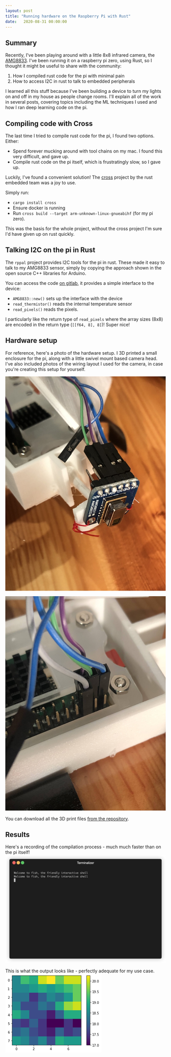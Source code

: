 ```yaml
---
layout: post
title: "Running hardware on the Raspberry Pi with Rust"
date:   2020-08-31 00:00:00
---
```


Summary
-------

Recently, I've been playing around with a little 8x8 infrared camera, the [AMG8833](https://www.adafruit.com/product/3538). 
I've been running it on a raspberry pi zero, using Rust, so I thought it might be useful to share with the community:

1. How I compiled rust code for the pi with minimal pain
2. How to access I2C in rust to talk to embedded peripherals

I learned all this stuff because I've been building a device to turn my lights on and off in my house as people change rooms.
I'll explain all of the work in several posts, covering topics including the ML techniques I used and how I ran deep learning code on the pi.

Compiling code with Cross
-------------------------

The last time I tried to compile rust code for the pi, I found two options.
Either:

 - Spend forever mucking around with tool chains on my mac. I found this very difficult, and gave up.
 - Compile rust code on the pi itself, which is frustratingly slow, so I gave up.

Luckily, I've found a convenient solution! The [cross](https://github.com/rust-embedded/cross) project by the rust embedded team was a joy to use.

Simply run:

 - `cargo install cross`
 - Ensure docker is running
 - Run `cross build --target arm-unknown-linux-gnueabihf` (for my pi zero).

This was the basis for the whole project, without the cross project I'm sure I'd have given up on rust quickly.

Talking I2C on the pi in Rust
-----------------------------

The `rppal` project provides I2C tools for the pi in rust.
These made it easy to talk to my AMG8833 sensor, simply by copying the approach shown in the open source C++ libraries for Arduino.

You can access the code [on gitlab](https://gitlab.com/ririw/microprojects/-/blob/master/walker/src/amg8833.rs), 
it provides a simple interface to the device:

 - `AMG8833::new()` sets up the interface with the device
 - `read_thermistor()` reads the internal temperature sensor
 - `read_pixels()` reads the pixels.

I particularly like the return type of `read_pixels` where the array sizes (8x8) are encoded in the return type (`[[f64, 8], 8]`)!
Super nice!


Hardware setup
--------------
For reference, here's a photo of the hardware setup.
I 3D printed a small enclosure for the pi, along with a little swivel mount based camera head. 
I've also included photos of the wiring layout I used for the camera, in case you're creating this setup for yourself.

![the connections to the sensor](/assets/thermaltracker/sensor.jpg)

![the connections to the pi](/assets/thermaltracker/connections.jpg)

You can download all the 3D print files [from the repository](https://gitlab.com/ririw/microprojects/-/tree/master/walker/hardware).

Results
-------

Here's a recording of the compilation process - much much faster than on the pi itself!
![gif of the compilation](/assets/thermaltracker/render.gif)

This is what the output looks like - perfectly adequate for my use case.
![image output the sensor](/assets/thermaltracker/output.png)



